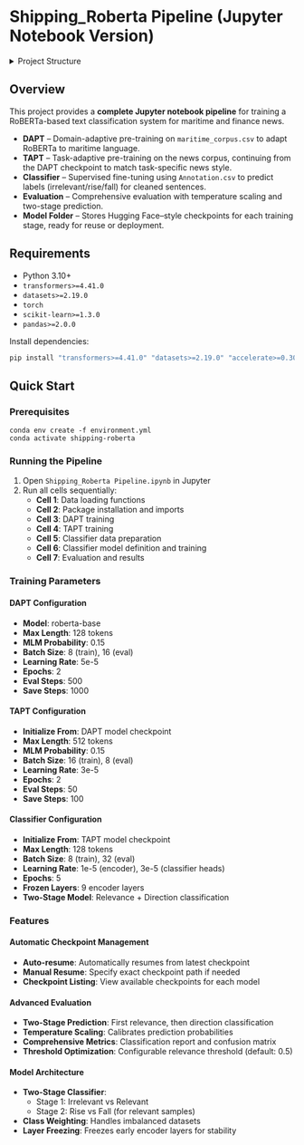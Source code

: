 # Shipping_Roberta Pipeline (Jupyter Notebook Version)

<details>
<summary>Project Structure</summary>

```text
Shipping_Roberta_ipynb/
├─ Shipping_Roberta Pipeline.ipynb # Complete training pipeline in Jupyter notebook
├─ Data/ # All input data (already cleaned)
│  ├─ maritime_corpus.csv # Column: sentence; used for DAPT
│  ├─ News_corpus.csv # Columns: date, url, title, text; only text is used for TAPT
│  └─ Annotation.csv # Columns: sentence, label; used to train the classifier
└─ Model/ # Saved model checkpoints
   ├─ dapt_model/ # Output from DAPT training (HF model + tokenizer)
   ├─ tapt_model/ # Output from TAPT training (initialized from dapt_model)
   └─ classifier/ # Output from classifier fine-tuning
```
</details>

## Overview
This project provides a **complete Jupyter notebook pipeline** for training a RoBERTa-based text classification system for maritime and finance news.

- **DAPT** – Domain-adaptive pre-training on `maritime_corpus.csv` to adapt RoBERTa to maritime language.
- **TAPT** – Task-adaptive pre-training on the news corpus, continuing from the DAPT checkpoint to match task-specific news style.
- **Classifier** – Supervised fine-tuning using `Annotation.csv` to predict labels (irrelevant/rise/fall) for cleaned sentences.
- **Evaluation** – Comprehensive evaluation with temperature scaling and two-stage prediction.
- **Model Folder** – Stores Hugging Face–style checkpoints for each training stage, ready for reuse or deployment.

## Requirements
- Python 3.10+
- `transformers>=4.41.0`
- `datasets>=2.19.0`
- `torch`
- `scikit-learn>=1.3.0`
- `pandas>=2.0.0`

Install dependencies:
```bash 
pip install "transformers>=4.41.0" "datasets>=2.19.0" "accelerate>=0.30.0" "scikit-learn>=1.3.0" "pandas>=2.0.0" "openpyxl>=3.1.0"
```

## Quick Start

### Prerequisites
```shell
conda env create -f environment.yml
conda activate shipping-roberta
```

### Running the Pipeline
1. Open `Shipping_Roberta Pipeline.ipynb` in Jupyter
2. Run all cells sequentially:
   - **Cell 1**: Data loading functions
   - **Cell 2**: Package installation and imports
   - **Cell 3**: DAPT training
   - **Cell 4**: TAPT training  
   - **Cell 5**: Classifier data preparation
   - **Cell 6**: Classifier model definition and training
   - **Cell 7**: Evaluation and results

### Training Parameters

#### DAPT Configuration
- **Model**: roberta-base
- **Max Length**: 128 tokens
- **MLM Probability**: 0.15
- **Batch Size**: 8 (train), 16 (eval)
- **Learning Rate**: 5e-5
- **Epochs**: 2
- **Eval Steps**: 500
- **Save Steps**: 1000

#### TAPT Configuration  
- **Initialize From**: DAPT model checkpoint
- **Max Length**: 512 tokens
- **MLM Probability**: 0.15
- **Batch Size**: 16 (train), 8 (eval)
- **Learning Rate**: 3e-5
- **Epochs**: 2
- **Eval Steps**: 50
- **Save Steps**: 100

#### Classifier Configuration
- **Initialize From**: TAPT model checkpoint
- **Max Length**: 128 tokens
- **Batch Size**: 8 (train), 32 (eval)
- **Learning Rate**: 1e-5 (encoder), 3e-5 (classifier heads)
- **Epochs**: 5
- **Frozen Layers**: 9 encoder layers
- **Two-Stage Model**: Relevance + Direction classification

### Features

#### Automatic Checkpoint Management
- **Auto-resume**: Automatically resumes from latest checkpoint
- **Manual Resume**: Specify exact checkpoint path if needed
- **Checkpoint Listing**: View available checkpoints for each model

#### Advanced Evaluation
- **Two-Stage Prediction**: First relevance, then direction classification
- **Temperature Scaling**: Calibrates prediction probabilities
- **Comprehensive Metrics**: Classification report and confusion matrix
- **Threshold Optimization**: Configurable relevance threshold (default: 0.5)

#### Model Architecture
- **Two-Stage Classifier**: 
  - Stage 1: Irrelevant vs Relevant
  - Stage 2: Rise vs Fall (for relevant samples)
- **Class Weighting**: Handles imbalanced datasets
- **Layer Freezing**: Freezes early encoder layers for stability

